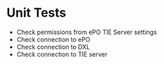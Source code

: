 # Unit Tests

* Check permissions from ePO TIE Server settings
* Check connection to ePO
* Check connection to DXL
* Check connection to TIE server
